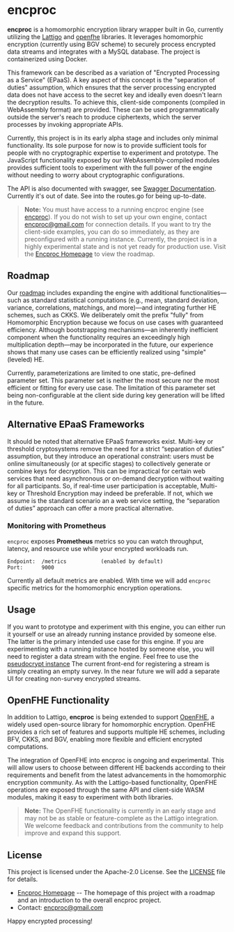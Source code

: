 # encproc

**encproc** is a homomorphic encryption library wrapper built in Go, currently utilizing the [Lattigo](https://github.com/tuneinsight/lattigo) and [openfhe](https://github.com/openfheorg/openfhe-development) libraries. It leverages homomorphic encryption (currently using BGV scheme) to securely process encrypted data streams and integrates with a MySQL database. The project is containerized using Docker.

This framework can be described as a variation of "Encrypted Processing as a Service" (EPaaS). A key aspect of this concept is the "separation of duties" assumption, which ensures that the server processing encrypted data does not have access to the secret key and ideally even doesn't learn the decryption results. To achieve this, client-side components (compiled in WebAssembly format) are provided. These can be used programmatically outside the server's reach to produce ciphertexts, which the server processes by invoking appropriate APIs.

Currently, this project is in its early alpha stage and includes only minimal functionality. Its sole purpose for now is to provide sufficient tools for people with no cryptographic expertise to experiment and prototype. The JavaScript functionality exposed by our WebAssembly-compiled modules provides sufficient tools to experiment with the full power of the engine without needing to worry about cryptographic configurations.

The API is also documented with swagger, see [Swagger Documentation](https://pseudocrypt.site/docs/). Currently it's out of date. See into the routes.go for being up-to-date.

> **Note:** You must have access to a running encproc engine (see [encproc](https://github.com/collapsinghierarchy/encproc)). If you do not wish to set up your own engine, contact encproc@gmail.com for connection details. If you want to try the client-side examples, you can do so immediately, as they are preconfigured with a running instance. Currently, the project is in a highly experimental state and is not yet ready for production use. Visit the [Encproc Homepage](https://pseudocrypt.site/) to view the roadmap.

## Roadmap

Our [roadmap](https://pseudocrypt.site/) includes expanding the engine with additional functionalities—such as standard statistical computations (e.g., mean, standard deviation, variance, correlations, matchings, and more)—and integrating further HE schemes, such as CKKS. We deliberately omit the prefix "fully" from Homomorphic Encryption because we focus on use cases with guaranteed efficiency. Although bootstrapping mechanisms—an inherently inefficient component when the functionality requires an exceedingly high multiplication depth—may be incorporated in the future, our experience shows that many use cases can be efficiently realized using "simple" (leveled) HE.

Currently, parameterizations are limited to one static, pre-defined parameter set. This parameter set is neither the most secure nor the most efficient or fitting for every use case. The limitation of this parameter set being non-configurable at the client side during key generation will be lifted in the future. 

## Alternative EPaaS Frameworks

It should be noted that alternative EPaaS frameworks exist. Multi-key or threshold cryptosystems remove the need for a strict “separation of duties” assumption, but they introduce an operational constraint: users must be online simultaneously (or at specific stages) to collectively generate or combine keys for decryption. This can be impractical for certain web services that need asynchronous or on-demand decryption without waiting for all participants. So, if real-time user participation is acceptable, Multi-key or Threshold Encryption may indeed be preferable. If not, which we assume is the standard scenario an a web service setting, the “separation of duties” approach can offer a more practical alternative.

### Monitoring with Prometheus
`encproc` exposes **Prometheus** metrics so you can watch throughput, latency, and resource use while your encrypted workloads run.

```text
Endpoint:  /metrics           (enabled by default)
Port:      9000               
```
Currently all default metrics are enabled. With time we will add `encproc` specific metrics for the homomorphic encryption operations.


## Usage

If you want to prototype and experiment with this engine, you can either run it yourself or use an already running instance provided by someone else. The latter is the primary intended use case for this engine. If you are experimenting with a running instance hosted by someone else, you will need to register a data stream with the engine. Feel free to use the [pseudocrypt instance](https://pseudocrypt.site/) The current front-end for registering a stream is simply creating an empty survey. In the near future we will add a separate UI for creating non-survey encrypted streams.

## OpenFHE Functionality

In addition to Lattigo, **encproc** is being extended to support [OpenFHE](https://github.com/openfheorg/openfhe-development), a widely used open-source library for homomorphic encryption. OpenFHE provides a rich set of features and supports multiple HE schemes, including BFV, CKKS, and BGV, enabling more flexible and efficient encrypted computations.

The integration of OpenFHE into encproc is ongoing and experimental. This will allow users to choose between different HE backends according to their requirements and benefit from the latest advancements in the homomorphic encryption community. As with the Lattigo-based functionality, OpenFHE operations are exposed through the same API and client-side WASM modules, making it easy to experiment with both libraries.

> **Note:** The OpenFHE functionality is currently in an early stage and may not be as stable or feature-complete as the Lattigo integration. We welcome feedback and contributions from the community to help improve and expand this support.

## License

This project is licensed under the Apache-2.0 License. See the [LICENSE](LICENSE) file for details.

- [Encproc Homepage](https://pseudocrypt.site/) -- The homepage of this project with a roadmap and an introduction to the overall encproc project.
- Contact: encproc@gmail.com

Happy encrypted processing!
